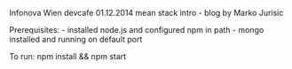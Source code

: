 Infonova Wien devcafe 01.12.2014 mean stack intro - blog by Marko Jurisic

Prerequisites:
    - installed  node.js and configured npm in path
    - mongo installed and running on default port

To run:
npm install && npm start

